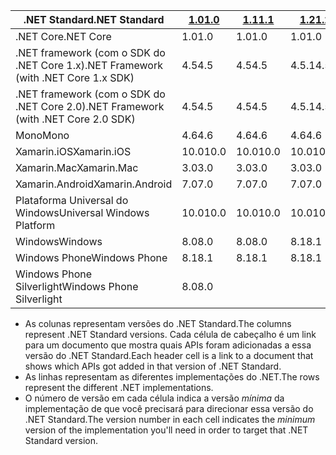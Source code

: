 | <span data-ttu-id="2aec7-101">.NET Standard</span><span class="sxs-lookup"><span data-stu-id="2aec7-101">.NET Standard</span></span>                             | <span data-ttu-id="2aec7-102">[1.0]</span><span class="sxs-lookup"><span data-stu-id="2aec7-102">[1.0]</span></span> | <span data-ttu-id="2aec7-103">[1.1]</span><span class="sxs-lookup"><span data-stu-id="2aec7-103">[1.1]</span></span>  | <span data-ttu-id="2aec7-104">[1.2]</span><span class="sxs-lookup"><span data-stu-id="2aec7-104">[1.2]</span></span> | <span data-ttu-id="2aec7-105">[1.3]</span><span class="sxs-lookup"><span data-stu-id="2aec7-105">[1.3]</span></span> | <span data-ttu-id="2aec7-106">[1.4]</span><span class="sxs-lookup"><span data-stu-id="2aec7-106">[1.4]</span></span> | <span data-ttu-id="2aec7-107">[1.5]</span><span class="sxs-lookup"><span data-stu-id="2aec7-107">[1.5]</span></span>      | <span data-ttu-id="2aec7-108">[1.6]</span><span class="sxs-lookup"><span data-stu-id="2aec7-108">[1.6]</span></span>      | <span data-ttu-id="2aec7-109">[2.0]</span><span class="sxs-lookup"><span data-stu-id="2aec7-109">[2.0]</span></span>      |
|-------------------------------------------|-------|--------|-------|-------|-------|------------|------------|------------|
| <span data-ttu-id="2aec7-110">.NET Core</span><span class="sxs-lookup"><span data-stu-id="2aec7-110">.NET Core</span></span>                                 | <span data-ttu-id="2aec7-111">1.0</span><span class="sxs-lookup"><span data-stu-id="2aec7-111">1.0</span></span>   | <span data-ttu-id="2aec7-112">1.0</span><span class="sxs-lookup"><span data-stu-id="2aec7-112">1.0</span></span>    | <span data-ttu-id="2aec7-113">1.0</span><span class="sxs-lookup"><span data-stu-id="2aec7-113">1.0</span></span>   | <span data-ttu-id="2aec7-114">1.0</span><span class="sxs-lookup"><span data-stu-id="2aec7-114">1.0</span></span>   | <span data-ttu-id="2aec7-115">1.0</span><span class="sxs-lookup"><span data-stu-id="2aec7-115">1.0</span></span>   | <span data-ttu-id="2aec7-116">1.0</span><span class="sxs-lookup"><span data-stu-id="2aec7-116">1.0</span></span>        | <span data-ttu-id="2aec7-117">1.0</span><span class="sxs-lookup"><span data-stu-id="2aec7-117">1.0</span></span>        | <span data-ttu-id="2aec7-118">2.0</span><span class="sxs-lookup"><span data-stu-id="2aec7-118">2.0</span></span>        |
| <span data-ttu-id="2aec7-119">.NET framework (com o SDK do .NET Core 1.x)</span><span class="sxs-lookup"><span data-stu-id="2aec7-119">.NET Framework (with .NET Core 1.x SDK)</span></span>   | <span data-ttu-id="2aec7-120">4.5</span><span class="sxs-lookup"><span data-stu-id="2aec7-120">4.5</span></span>   | <span data-ttu-id="2aec7-121">4.5</span><span class="sxs-lookup"><span data-stu-id="2aec7-121">4.5</span></span>    | <span data-ttu-id="2aec7-122">4.5.1</span><span class="sxs-lookup"><span data-stu-id="2aec7-122">4.5.1</span></span> | <span data-ttu-id="2aec7-123">4.6</span><span class="sxs-lookup"><span data-stu-id="2aec7-123">4.6</span></span>   | <span data-ttu-id="2aec7-124">4.6.1</span><span class="sxs-lookup"><span data-stu-id="2aec7-124">4.6.1</span></span> | <span data-ttu-id="2aec7-125">4.6.2</span><span class="sxs-lookup"><span data-stu-id="2aec7-125">4.6.2</span></span>      |            |            |
| <span data-ttu-id="2aec7-126">.NET framework (com o SDK do .NET Core 2.0)</span><span class="sxs-lookup"><span data-stu-id="2aec7-126">.NET Framework (with .NET Core 2.0 SDK)</span></span>   | <span data-ttu-id="2aec7-127">4.5</span><span class="sxs-lookup"><span data-stu-id="2aec7-127">4.5</span></span>   | <span data-ttu-id="2aec7-128">4.5</span><span class="sxs-lookup"><span data-stu-id="2aec7-128">4.5</span></span>    | <span data-ttu-id="2aec7-129">4.5.1</span><span class="sxs-lookup"><span data-stu-id="2aec7-129">4.5.1</span></span> | <span data-ttu-id="2aec7-130">4.6</span><span class="sxs-lookup"><span data-stu-id="2aec7-130">4.6</span></span>   | <span data-ttu-id="2aec7-131">4.6.1</span><span class="sxs-lookup"><span data-stu-id="2aec7-131">4.6.1</span></span> | <span data-ttu-id="2aec7-132">4.6.1</span><span class="sxs-lookup"><span data-stu-id="2aec7-132">4.6.1</span></span>      | <span data-ttu-id="2aec7-133">4.6.1</span><span class="sxs-lookup"><span data-stu-id="2aec7-133">4.6.1</span></span>      | <span data-ttu-id="2aec7-134">4.6.1</span><span class="sxs-lookup"><span data-stu-id="2aec7-134">4.6.1</span></span>      |
| <span data-ttu-id="2aec7-135">Mono</span><span class="sxs-lookup"><span data-stu-id="2aec7-135">Mono</span></span>                                      | <span data-ttu-id="2aec7-136">4.6</span><span class="sxs-lookup"><span data-stu-id="2aec7-136">4.6</span></span>   | <span data-ttu-id="2aec7-137">4.6</span><span class="sxs-lookup"><span data-stu-id="2aec7-137">4.6</span></span>    | <span data-ttu-id="2aec7-138">4.6</span><span class="sxs-lookup"><span data-stu-id="2aec7-138">4.6</span></span>   | <span data-ttu-id="2aec7-139">4.6</span><span class="sxs-lookup"><span data-stu-id="2aec7-139">4.6</span></span>   | <span data-ttu-id="2aec7-140">4.6</span><span class="sxs-lookup"><span data-stu-id="2aec7-140">4.6</span></span>   | <span data-ttu-id="2aec7-141">4.6</span><span class="sxs-lookup"><span data-stu-id="2aec7-141">4.6</span></span>        | <span data-ttu-id="2aec7-142">4.6</span><span class="sxs-lookup"><span data-stu-id="2aec7-142">4.6</span></span>        | <span data-ttu-id="2aec7-143">5.4</span><span class="sxs-lookup"><span data-stu-id="2aec7-143">5.4</span></span>        |
| <span data-ttu-id="2aec7-144">Xamarin.iOS</span><span class="sxs-lookup"><span data-stu-id="2aec7-144">Xamarin.iOS</span></span>                               | <span data-ttu-id="2aec7-145">10.0</span><span class="sxs-lookup"><span data-stu-id="2aec7-145">10.0</span></span>  | <span data-ttu-id="2aec7-146">10.0</span><span class="sxs-lookup"><span data-stu-id="2aec7-146">10.0</span></span>   | <span data-ttu-id="2aec7-147">10.0</span><span class="sxs-lookup"><span data-stu-id="2aec7-147">10.0</span></span>  | <span data-ttu-id="2aec7-148">10.0</span><span class="sxs-lookup"><span data-stu-id="2aec7-148">10.0</span></span>  | <span data-ttu-id="2aec7-149">10.0</span><span class="sxs-lookup"><span data-stu-id="2aec7-149">10.0</span></span>  | <span data-ttu-id="2aec7-150">10.0</span><span class="sxs-lookup"><span data-stu-id="2aec7-150">10.0</span></span>       | <span data-ttu-id="2aec7-151">10.0</span><span class="sxs-lookup"><span data-stu-id="2aec7-151">10.0</span></span>       | <span data-ttu-id="2aec7-152">10.14</span><span class="sxs-lookup"><span data-stu-id="2aec7-152">10.14</span></span>      |
| <span data-ttu-id="2aec7-153">Xamarin.Mac</span><span class="sxs-lookup"><span data-stu-id="2aec7-153">Xamarin.Mac</span></span>                               | <span data-ttu-id="2aec7-154">3.0</span><span class="sxs-lookup"><span data-stu-id="2aec7-154">3.0</span></span>   | <span data-ttu-id="2aec7-155">3.0</span><span class="sxs-lookup"><span data-stu-id="2aec7-155">3.0</span></span>    | <span data-ttu-id="2aec7-156">3.0</span><span class="sxs-lookup"><span data-stu-id="2aec7-156">3.0</span></span>   | <span data-ttu-id="2aec7-157">3.0</span><span class="sxs-lookup"><span data-stu-id="2aec7-157">3.0</span></span>   | <span data-ttu-id="2aec7-158">3.0</span><span class="sxs-lookup"><span data-stu-id="2aec7-158">3.0</span></span>   | <span data-ttu-id="2aec7-159">3.0</span><span class="sxs-lookup"><span data-stu-id="2aec7-159">3.0</span></span>        | <span data-ttu-id="2aec7-160">3.0</span><span class="sxs-lookup"><span data-stu-id="2aec7-160">3.0</span></span>        | <span data-ttu-id="2aec7-161">3.8</span><span class="sxs-lookup"><span data-stu-id="2aec7-161">3.8</span></span>        |
| <span data-ttu-id="2aec7-162">Xamarin.Android</span><span class="sxs-lookup"><span data-stu-id="2aec7-162">Xamarin.Android</span></span>                           | <span data-ttu-id="2aec7-163">7.0</span><span class="sxs-lookup"><span data-stu-id="2aec7-163">7.0</span></span>   | <span data-ttu-id="2aec7-164">7.0</span><span class="sxs-lookup"><span data-stu-id="2aec7-164">7.0</span></span>    | <span data-ttu-id="2aec7-165">7.0</span><span class="sxs-lookup"><span data-stu-id="2aec7-165">7.0</span></span>   | <span data-ttu-id="2aec7-166">7.0</span><span class="sxs-lookup"><span data-stu-id="2aec7-166">7.0</span></span>   | <span data-ttu-id="2aec7-167">7.0</span><span class="sxs-lookup"><span data-stu-id="2aec7-167">7.0</span></span>   | <span data-ttu-id="2aec7-168">7.0</span><span class="sxs-lookup"><span data-stu-id="2aec7-168">7.0</span></span>        | <span data-ttu-id="2aec7-169">7.0</span><span class="sxs-lookup"><span data-stu-id="2aec7-169">7.0</span></span>        | <span data-ttu-id="2aec7-170">8.0</span><span class="sxs-lookup"><span data-stu-id="2aec7-170">8.0</span></span>        |
| <span data-ttu-id="2aec7-171">Plataforma Universal do Windows</span><span class="sxs-lookup"><span data-stu-id="2aec7-171">Universal Windows Platform</span></span>                | <span data-ttu-id="2aec7-172">10.0</span><span class="sxs-lookup"><span data-stu-id="2aec7-172">10.0</span></span>  | <span data-ttu-id="2aec7-173">10.0</span><span class="sxs-lookup"><span data-stu-id="2aec7-173">10.0</span></span>   | <span data-ttu-id="2aec7-174">10.0</span><span class="sxs-lookup"><span data-stu-id="2aec7-174">10.0</span></span>  | <span data-ttu-id="2aec7-175">10.0</span><span class="sxs-lookup"><span data-stu-id="2aec7-175">10.0</span></span>  | <span data-ttu-id="2aec7-176">10.0</span><span class="sxs-lookup"><span data-stu-id="2aec7-176">10.0</span></span>  | <span data-ttu-id="2aec7-177">10.0.16299</span><span class="sxs-lookup"><span data-stu-id="2aec7-177">10.0.16299</span></span> | <span data-ttu-id="2aec7-178">10.0.16299</span><span class="sxs-lookup"><span data-stu-id="2aec7-178">10.0.16299</span></span> | <span data-ttu-id="2aec7-179">10.0.16299</span><span class="sxs-lookup"><span data-stu-id="2aec7-179">10.0.16299</span></span> |
| <span data-ttu-id="2aec7-180">Windows</span><span class="sxs-lookup"><span data-stu-id="2aec7-180">Windows</span></span>                                   | <span data-ttu-id="2aec7-181">8.0</span><span class="sxs-lookup"><span data-stu-id="2aec7-181">8.0</span></span>   | <span data-ttu-id="2aec7-182">8.0</span><span class="sxs-lookup"><span data-stu-id="2aec7-182">8.0</span></span>    | <span data-ttu-id="2aec7-183">8.1</span><span class="sxs-lookup"><span data-stu-id="2aec7-183">8.1</span></span>   |       |       |            |            |            |
| <span data-ttu-id="2aec7-184">Windows Phone</span><span class="sxs-lookup"><span data-stu-id="2aec7-184">Windows Phone</span></span>                             | <span data-ttu-id="2aec7-185">8.1</span><span class="sxs-lookup"><span data-stu-id="2aec7-185">8.1</span></span>   | <span data-ttu-id="2aec7-186">8.1</span><span class="sxs-lookup"><span data-stu-id="2aec7-186">8.1</span></span>    | <span data-ttu-id="2aec7-187">8.1</span><span class="sxs-lookup"><span data-stu-id="2aec7-187">8.1</span></span>   |       |       |            |            |            |
| <span data-ttu-id="2aec7-188">Windows Phone Silverlight</span><span class="sxs-lookup"><span data-stu-id="2aec7-188">Windows Phone Silverlight</span></span>                 | <span data-ttu-id="2aec7-189">8.0</span><span class="sxs-lookup"><span data-stu-id="2aec7-189">8.0</span></span>   |        |       |       |       |            |            |            |

- <span data-ttu-id="2aec7-190">As colunas representam versões do .NET Standard.</span><span class="sxs-lookup"><span data-stu-id="2aec7-190">The columns represent .NET Standard versions.</span></span> <span data-ttu-id="2aec7-191">Cada célula de cabeçalho é um link para um documento que mostra quais APIs foram adicionadas a essa versão do .NET Standard.</span><span class="sxs-lookup"><span data-stu-id="2aec7-191">Each header cell is a link to a document that shows which APIs got added in that version of .NET Standard.</span></span>
- <span data-ttu-id="2aec7-192">As linhas representam as diferentes implementações do .NET.</span><span class="sxs-lookup"><span data-stu-id="2aec7-192">The rows represent the different .NET implementations.</span></span>
- <span data-ttu-id="2aec7-193">O número de versão em cada célula indica a versão *mínima* da implementação de que você precisará para direcionar essa versão do .NET Standard.</span><span class="sxs-lookup"><span data-stu-id="2aec7-193">The version number in each cell indicates the *minimum* version of the implementation you'll need in order to target that .NET Standard version.</span></span>

[1.0]: https://github.com/dotnet/standard/blob/master/docs/versions/netstandard1.0.md
[1.1]: https://github.com/dotnet/standard/blob/master/docs/versions/netstandard1.1.md
[1.2]: https://github.com/dotnet/standard/blob/master/docs/versions/netstandard1.2.md
[1.3]: https://github.com/dotnet/standard/blob/master/docs/versions/netstandard1.3.md
[1.4]: https://github.com/dotnet/standard/blob/master/docs/versions/netstandard1.4.md
[1.5]: https://github.com/dotnet/standard/blob/master/docs/versions/netstandard1.5.md
[1.6]: https://github.com/dotnet/standard/blob/master/docs/versions/netstandard1.6.md
[2.0]: https://github.com/dotnet/standard/blob/master/docs/versions/netstandard2.0.md
